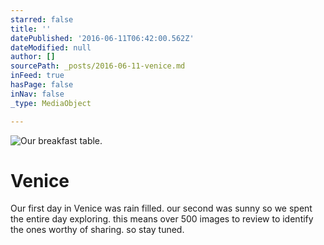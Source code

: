 ```yaml
---
starred: false
title: ''
datePublished: '2016-06-11T06:42:00.562Z'
dateModified: null
author: []
sourcePath: _posts/2016-06-11-venice.md
inFeed: true
hasPage: false
inNav: false
_type: MediaObject

---
```

![Our breakfast table. ](https://the-grid-user-content.s3-us-west-2.amazonaws.com/3dda1e03-348b-4935-8ad8-b48e4a26c7c8.jpg)

# Venice

Our first day in Venice was rain filled. our second was sunny so we spent the entire day exploring. this means over 500 images to review to identify the ones worthy of sharing. so stay tuned.
